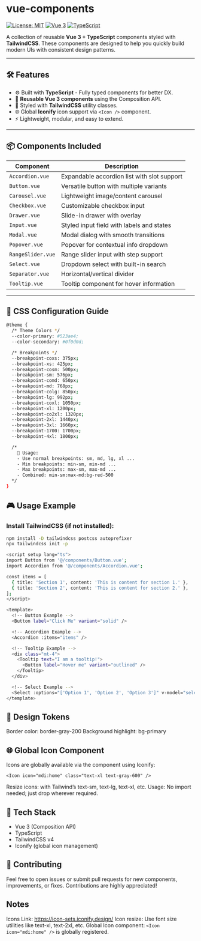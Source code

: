 # vue-components

[![License: MIT](https://img.shields.io/badge/license-MIT-blue.svg)](LICENSE) 
[![Vue 3](https://img.shields.io/badge/Vue-3.x-brightgreen.svg)](https://v3.vuejs.org/) 
[![TypeScript](https://img.shields.io/badge/TypeScript-Strict-blue.svg)](https://www.typescriptlang.org/)

A collection of reusable **Vue 3 + TypeScript** components styled with **TailwindCSS**. These components are designed to help you quickly build modern UIs with consistent design patterns.

---

## 🛠 Features

- ⚙️ Built with **TypeScript** - Fully typed components for better DX.
- 🧩 **Reusable Vue 3 components** using the Composition API.
- 🎨 Styled with **TailwindCSS** utility classes.
- 🌐 Global **Iconify** icon support via `<Icon />` component.
- ⚡ Lightweight, modular, and easy to extend.

---

## 📦 Components Included

| Component         | Description                                 |
|-------------------|---------------------------------------------|
| `Accordion.vue`   | Expandable accordion list with slot support |
| `Button.vue`      | Versatile button with multiple variants     |
| `Carousel.vue`    | Lightweight image/content carousel          |
| `Checkbox.vue`    | Customizable checkbox input                 |
| `Drawer.vue`      | Slide-in drawer with overlay                |
| `Input.vue`       | Styled input field with labels and states   |
| `Modal.vue`       | Modal dialog with smooth transitions        |
| `Popover.vue`     | Popover for contextual info dropdown        |
| `RangeSlider.vue` | Range slider input with step support        |
| `Select.vue`      | Dropdown select with built-in search        |
| `Separator.vue`   | Horizontal/vertical divider                 |
| `Tooltip.vue`     | Tooltip component for hover information     |

---

## 🎨 CSS Configuration Guide

```bash
@theme {
  /* Theme Colors */
  --color-primary: #523ae4;
  --color-secondary: #0f0d0d;

  /* Breakpoints */
  --breakpoint-coxs: 375px;
  --breakpoint-xs: 425px;
  --breakpoint-cosm: 500px;
  --breakpoint-sm: 576px;
  --breakpoint-comd: 650px;
  --breakpoint-md: 768px;
  --breakpoint-colg: 850px;
  --breakpoint-lg: 992px;
  --breakpoint-coxl: 1050px;
  --breakpoint-xl: 1200px;
  --breakpoint-co2xl: 1320px;
  --breakpoint-2xl: 1440px;
  --breakpoint-3xl: 1660px;
  --breakpoint-1700: 1700px;
  --breakpoint-4xl: 1800px;

  /*
    📝 Usage:
    - Use normal breakpoints: sm, md, lg, xl ...
    - Min breakpoints: min-sm, min-md ...
    - Max breakpoints: max-sm, max-md ...
    - Combined: min-sm:max-md:bg-red-500
  */
}

```

## 🎮 Usage Example

### Install TailwindCSS (if not installed):

```bash
npm install -D tailwindcss postcss autoprefixer
npx tailwindcss init -p
```

```bash
<script setup lang="ts">
import Button from '@/components/Button.vue';
import Accordion from '@/components/Accordion.vue';

const items = [
  { title: 'Section 1', content: 'This is content for section 1.' },
  { title: 'Section 2', content: 'This is content for section 2.' },
];
</script>

<template>
  <!-- Button Example -->
  <Button label="Click Me" variant="solid" />

  <!-- Accordion Example -->
  <Accordion :items="items" />

  <!-- Tooltip Example -->
  <div class="mt-4">
    <Tooltip text="I am a tooltip!">
      <Button label="Hover me" variant="outlined" />
    </Tooltip>
  </div>

  <!-- Select Example -->
  <Select :options="['Option 1', 'Option 2', 'Option 3']" v-model="selectedOption" />
</template>
```

## 🎨 Design Tokens

Border color: border-gray-200
Background highlight: bg-primary

## 🌐 Global Icon Component

Icons are globally available via the <Icon /> component using Iconify:

```
<Icon icon="mdi:home" class="text-xl text-gray-600" />
```

Resize icons: with Tailwind’s text-sm, text-lg, text-xl, etc.
Usage: No import needed; just drop <Icon /> wherever required.


## 🧩 Tech Stack
- Vue 3 (Composition API)
- TypeScript
- TailwindCSS v4
- Iconify (global icon management)

## 🤝 Contributing

Feel free to open issues or submit pull requests for new components, improvements, or fixes. Contributions are highly appreciated!

## Notes
Icons Link: https://icon-sets.iconify.design/
Icon resize: Use font size utilities like text-xl, text-2xl, etc.
Global Icon component: `<Icon icon="mdi:home" />` is globally registered.

